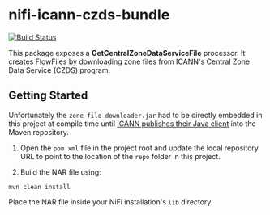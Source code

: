 # nifi-icann-czds-bundle
[![Build Status](https://dev.azure.com/adamfisher/public/_apis/build/status/nifi-icann-czds-bundle?branchName=master)](https://dev.azure.com/adamfisher/public/_build/latest?definitionId=2&branchName=master)

This package exposes a **GetCentralZoneDataServiceFile** processor. It creates FlowFiles by downloading zone files from ICANN's Central Zone Data Service (CZDS) program.

## Getting Started

Unfortunately the `zone-file-downloader.jar` had to be directly embedded in this project at compile time until [ICANN publishes their Java client](https://github.com/icann/czds-api-client-java/issues/4) into the Maven repository. 

1. Open the `pom.xml` file in the project root and update the local repository URL to point to the location of the `repo` folder in this project.

2. Build the NAR file using:

```
mvn clean install
```

Place the NAR file inside your NiFi installation's `lib` directory.

